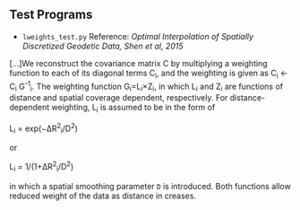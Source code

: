 ## Test Programs

* `lweights_test.py`
Reference: _Optimal Interpolation of Spatially Discretized Geodetic Data, Shen et al, 2015_

[...]We reconstruct the covariance matrix C by multiplying a
weighting function to each of its diagonal terms C<sub>i</sub>, and the
weighting is given as C<sub>i</sub> <- C<sub>i</sub> G<sup>-1</sup><sub>i</sub>. The weighting function
G<sub>i</sub>=L<sub>i</sub>×Z<sub>i</sub>, in which L<sub>i</sub> and Z<sub>i</sub> are functions of distance
and spatial coverage dependent, respectively. For distance-
dependent weighting, L<sub>i</sub> is assumed to be in the form of

L<sub>i</sub> = exp(−ΔR<sup>2</sup><sub>i</sub>/D<sup>2</sup>)

or

L<sub>i</sub> = 1/(1+ΔR<sup>2</sup><sub>i</sub>/D<sup>2</sup>)

in which a spatial smoothing parameter `D` is introduced. Both
functions allow reduced weight of the data as distance in creases.
